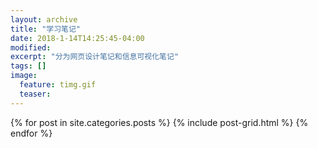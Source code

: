 ```yaml
---
layout: archive
title: "学习笔记"
date: 2018-1-14T14:25:45-04:00
modified:
excerpt: "分为网页设计笔记和信息可视化笔记"
tags: []
image: 
  feature: timg.gif
  teaser:
---
```



<div class="tiles">
{% for post in site.categories.posts %}
  {% include post-grid.html %}
{% endfor %}
</div><!-- /.tiles 把所有categories 有 posts 的列出来-->
